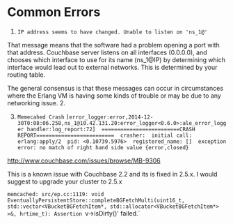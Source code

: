 Common Errors
==============
1. `IP address seems to have changed. Unable to listen on 'ns_1@'`

That message means that the software had a problem opening a port with that address. Couchbase server listens on all interfaces (0.0.0.0), and chooses which interface to use for its name (ns_1@IP) by determining which interface would lead out to external networks. This is determined by your routing table.

The general consensus is that these messages can occur in circumstances where the Erlang VM is having some kinds of trouble or may be due to any networking issue.
2.

3.  `Memecahed Crash`
 `[error_logger:error,2014-12-30T0:08:06.258,ns_1@10.42.131.20:error_logger<0.6.0>:ale_error_logger_handler:log_report:72] 
=========================CRASH REPORT========================= 
crasher: 
initial call: erlang:apply/2 
pid: <0.10739.5976> 
registered_name: [] 
exception error: no match of right hand side value {error,closed} `



http://www.couchbase.com/issues/browse/MB-9306

This is a known issue with Couchbase 2.2 and its is fixed in 2.5.x. I would suggest to upgrade your cluster to 2.5.x

`memcached: src/ep.cc:1119: void EventuallyPersistentStore::completeBGFetchMulti(uint16_t, std::vector<VBucketBGFetchItem*, std::allocator<VBucketBGFetchItem*> >&, hrtime_t): Assertion `v->isDirty()' failed.`
